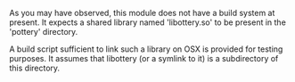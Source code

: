 As you may have observed, this module does not have a build system at
present. It expects a shared library named 'libottery.so' to be present
in the 'pottery' directory.

A build script sufficient to link such a library on OSX is provided
for testing purposes. It assumes that libottery (or a symlink to it) is
a subdirectory of this directory.
